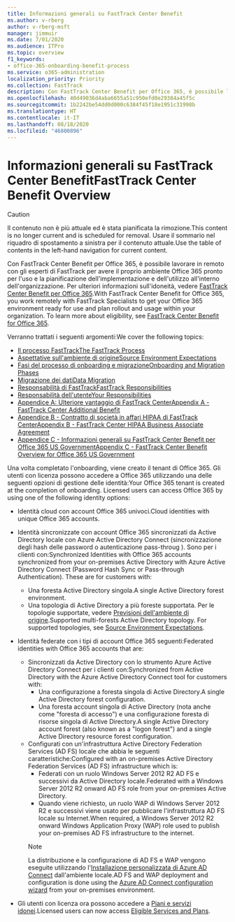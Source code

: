 ```yaml
---
title: Informazioni generali su FastTrack Center Benefit
ms.author: v-rberg
author: v-rberg-msft
manager: jimmuir
ms.date: 7/01/2020
ms.audience: ITPro
ms.topic: overview
f1_keywords:
- office-365-onboarding-benefit-process
ms.service: o365-administration
localization_priority: Priority
ms.collection: FastTrack
description: Con FastTrack Center Benefit per Office 365, è possibile lavorare in remoto con gli esperti di FastTrack per avere il proprio ambiente Office 365 pronto per l'uso e la pianificazione dell'implementazione e dell'utilizzo all'interno dell'organizzazione. Per ulteriori informazioni sull'idoneità, vedere FastTrack Center Benefit per Office 365.
ms.openlocfilehash: 40d49036d4aba6655a51c950efd0e29384a45f5c
ms.sourcegitcommit: 1b2242be54dd0d000c6384f45f18e1951c31998b
ms.translationtype: HT
ms.contentlocale: it-IT
ms.lasthandoff: 08/18/2020
ms.locfileid: "46800896"
---
```

# <a name="fasttrack-center-benefit-overview"></a><span data-ttu-id="91ed7-104">Informazioni generali su FastTrack Center Benefit</span><span class="sxs-lookup"><span data-stu-id="91ed7-104">FastTrack Center Benefit Overview</span></span>

> [!CAUTION]
> <span data-ttu-id="91ed7-105">Il contenuto non è più attuale ed è stata pianificata la rimozione.</span><span class="sxs-lookup"><span data-stu-id="91ed7-105">This content is no longer current and is scheduled for removal.</span></span> <span data-ttu-id="91ed7-106">Usare il sommario nel riquadro di spostamento a sinistra per il contenuto attuale.</span><span class="sxs-lookup"><span data-stu-id="91ed7-106">Use the table of contents in the left-hand navigation for current content.</span></span>

<span data-ttu-id="91ed7-p103">Con FastTrack Center Benefit per Office 365, è possibile lavorare in remoto con gli esperti di FastTrack per avere il proprio ambiente Office 365 pronto per l'uso e la pianificazione dell'implementazione e dell'utilizzo all'interno dell'organizzazione. Per ulteriori informazioni sull'idoneità, vedere [FastTrack Center Benefit per Office 365](O365-fasttrack-benefit-for-office-365.md).</span><span class="sxs-lookup"><span data-stu-id="91ed7-p103">With FastTrack Center Benefit for Office 365, you work remotely with FastTrack Specialists to get your Office 365 environment ready for use and plan rollout and usage within your organization. To learn more about eligibility, see [FastTrack Center Benefit for Office 365](O365-fasttrack-benefit-for-office-365.md).</span></span>
  
<span data-ttu-id="91ed7-109">Verranno trattati i seguenti argomenti:</span><span class="sxs-lookup"><span data-stu-id="91ed7-109">We cover the following topics:</span></span>
- [<span data-ttu-id="91ed7-110">Il processo FastTrack</span><span class="sxs-lookup"><span data-stu-id="91ed7-110">The FastTrack Process</span></span>](O365-fasttrack-process.md) 
- [<span data-ttu-id="91ed7-111">Aspettative sull'ambiente di origine</span><span class="sxs-lookup"><span data-stu-id="91ed7-111">Source Environment Expectations</span></span>](O365-source-environment-expectations.md)
- [<span data-ttu-id="91ed7-112">Fasi del processo di onboarding e migrazione</span><span class="sxs-lookup"><span data-stu-id="91ed7-112">Onboarding and Migration Phases</span></span>](O365-onboarding-and-migration.md)
- [<span data-ttu-id="91ed7-113">Migrazione dei dati</span><span class="sxs-lookup"><span data-stu-id="91ed7-113">Data Migration</span></span>](O365-data-migration.md)
- [<span data-ttu-id="91ed7-114">Responsabilità di FastTrack</span><span class="sxs-lookup"><span data-stu-id="91ed7-114">FastTrack Responsibilities</span></span>](O365-fasttrack-responsibilities.md)
- [<span data-ttu-id="91ed7-115">Responsabilità dell'utente</span><span class="sxs-lookup"><span data-stu-id="91ed7-115">Your Responsibilities</span></span>](O365-your-responsibilities.md) 
- [<span data-ttu-id="91ed7-116">Appendice A: Ulteriore vantaggio di FastTrack Center</span><span class="sxs-lookup"><span data-stu-id="91ed7-116">Appendix A - FastTrack Center Additional Benefit</span></span>](O365-fasttrack-additional-benefits.md)
- [<span data-ttu-id="91ed7-117">Appendice B - Contratto di società in affari HIPAA di FastTrack Center</span><span class="sxs-lookup"><span data-stu-id="91ed7-117">Appendix B - FastTrack Center HIPAA Business Associate Agreement</span></span>](O365-hipaa-business-associate-agreement.md)
- [<span data-ttu-id="91ed7-118">Appendice C - Informazioni generali su FastTrack Center Benefit per Office 365 US Government</span><span class="sxs-lookup"><span data-stu-id="91ed7-118">Appendix C - FastTrack Center Benefit Overview for Office 365 US Government</span></span>](US-Gov-appendix-overview.md)
    
<span data-ttu-id="91ed7-p104">Una volta completato l'onboarding, viene creato il tenant di Office 365. Gli utenti con licenza possono accedere a Office 365 utilizzando una delle seguenti opzioni di gestione delle identità:</span><span class="sxs-lookup"><span data-stu-id="91ed7-p104">Your Office 365 tenant is created at the completion of onboarding. Licensed users can access Office 365 by using one of the following identity options:</span></span>
- <span data-ttu-id="91ed7-121">Identità cloud con account Office 365 univoci.</span><span class="sxs-lookup"><span data-stu-id="91ed7-121">Cloud identities with unique Office 365 accounts.</span></span>
- <span data-ttu-id="91ed7-p105">Identità sincronizzate con account Office 365 sincronizzati da Active Directory locale con Azure Active Directory Connect (sincronizzazione degli hash delle password o autenticazione pass-throug ). Sono per i clienti con:</span><span class="sxs-lookup"><span data-stu-id="91ed7-p105">Synchronized Identities with Office 365 accounts synchronized from your on-premises Active Directory with Azure Active Directory Connect (Password Hash Sync or Pass-through Authentication). These are for customers with:</span></span>
  - <span data-ttu-id="91ed7-124">Una foresta Active Directory singola.</span><span class="sxs-lookup"><span data-stu-id="91ed7-124">A single Active Directory forest environment.</span></span>
  - <span data-ttu-id="91ed7-p106">Una topologia di Active Directory a più foreste supportata. Per le topologie supportate, vedere [Previsioni dell'ambiente di origine](O365-source-environment-expectations.md).</span><span class="sxs-lookup"><span data-stu-id="91ed7-p106">Supported multi-forests Active Directory topology. For supported topologies, see [Source Environment Expectations](O365-source-environment-expectations.md).</span></span>
- <span data-ttu-id="91ed7-127">Identità federate con i tipi di account Office 365 seguenti:</span><span class="sxs-lookup"><span data-stu-id="91ed7-127">Federated identities with Office 365 accounts that are:</span></span>
  - <span data-ttu-id="91ed7-128">Sincronizzati da Active Directory con lo strumento Azure Active Directory Connect per i clienti con:</span><span class="sxs-lookup"><span data-stu-id="91ed7-128">Synchronized from Active Directory with the Azure Active Directory Connect tool for customers with:</span></span>
      - <span data-ttu-id="91ed7-129">Una configurazione a foresta singola di Active Directory.</span><span class="sxs-lookup"><span data-stu-id="91ed7-129">A single Active Directory forest configuration.</span></span>
      - <span data-ttu-id="91ed7-130">Una foresta account singola di Active Directory (nota anche come "foresta di accesso") e una configurazione foresta di risorse singola di Active Directory.</span><span class="sxs-lookup"><span data-stu-id="91ed7-130">A single Active Directory account forest (also known as a "logon forest") and a single Active Directory resource forest configuration.</span></span>
  - <span data-ttu-id="91ed7-131">Configurati con un'infrastruttura Active Directory Federation Services (AD FS) locale che abbia le seguenti caratteristiche:</span><span class="sxs-lookup"><span data-stu-id="91ed7-131">Configured with an on-premises Active Directory Federation Services (AD FS) infrastructure which is:</span></span>
      - <span data-ttu-id="91ed7-132">Federati con un ruolo Windows Server 2012 R2 AD FS e successivi da Active Directory locale.</span><span class="sxs-lookup"><span data-stu-id="91ed7-132">Federated with a Windows Server 2012 R2 onward AD FS role from your on-premises Active Directory.</span></span>
      - <span data-ttu-id="91ed7-133">Quando viene richiesto, un ruolo WAP di Windows Server 2012 R2 e successivi viene usato per pubblicare l'infrastruttura AD FS locale su Internet.</span><span class="sxs-lookup"><span data-stu-id="91ed7-133">When required, a Windows Server 2012 R2 onward Windows Application Proxy (WAP) role used to publish your on-premises AD FS infrastructure to the internet.</span></span>
    > [!NOTE]
    > <span data-ttu-id="91ed7-134">La distribuzione e la configurazione di AD FS e WAP vengono eseguite utilizzando l'[Installazione personalizzata di Azure AD Connect](https://go.microsoft.com/fwlink/?linkid=844794) dall'ambiente locale.</span><span class="sxs-lookup"><span data-stu-id="91ed7-134">AD FS and WAP deployment and configuration is done using the [Azure AD Connect configuration wizard](https://go.microsoft.com/fwlink/?linkid=844794) from your on-premises environment.</span></span> 
  
- <span data-ttu-id="91ed7-135">Gli utenti con licenza ora possono accedere a [Piani e servizi idonei](M365-eligible-services-and-plans.md).</span><span class="sxs-lookup"><span data-stu-id="91ed7-135">Licensed users can now access [Eligible Services and Plans](M365-eligible-services-and-plans.md).</span></span>

